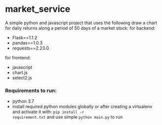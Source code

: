 # market_service

A simple python and javascript project that uses the following draw a chart for daily returns along a period of 50 days of a market stock:
for backend:
- Flask==1.1.2
- pandas==1.0.3
- requests==2.23.0

for frontend:
- javascript
- chart.js
- select2.js

### Requirements to run:
- python 3.7
- install required python modules globally or after creating a virtualenv and activate it with:
<code>pip install -r requirement.txt</code>
and use simple <code>python main.py</code> to run
